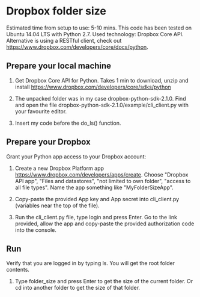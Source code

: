 Dropbox folder size
===================
Estimated time from setup to use: 5-10 mins. This code has been tested on Ubuntu 14.04 LTS with Python 2.7. Used technology: Dropbox Core API. Alternative is using a RESTful client, check out https://www.dropbox.com/developers/core/docs/python.

Prepare your local machine
--------------------------
1. Get Dropbox Core API for Python. Takes 1 min to download, unzip and install https://www.dropbox.com/developers/core/sdks/python

2. The unpacked folder was in my case dropbox-python-sdk-2.1.0. Find and open the file dropbox-python-sdk-2.1.0/example/cli_client.py with your favourite editor.

3. Insert my code before the do_ls() function.

Prepare your Dropbox
--------------------
Grant your Python app access to your Dropbox account:

1. Create a new Dropbox Platform app https://www.dropbox.com/developers/apps/create. Choose "Dropbox API app", "Files and datastores", "not limited to own folder", "access to all file types". Name the app something like "MyFolderSizeApp".

2. Copy-paste the provided App key and App secret into cli_client.py (variables near the top of the file).

3. Run the cli_client.py file, type login and press Enter. Go to the link provided, allow the app and copy-paste the provided authorization code into the console.

Run
---
Verify that you are logged in by typing ls. You will get the root folder contents.

1. Type folder_size and press Enter to get the size of the current folder. Or cd into another folder to get the size of that folder.
